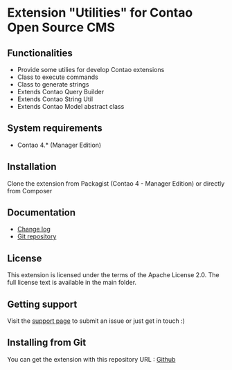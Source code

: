 Extension "Utilities" for Contao Open Source CMS
======================

Functionalities
-------------------
 * Provide some utilies for develop Contao extensions
 * Class to execute commands
 * Class to generate strings
 * Extends Contao Query Builder
 * Extends Contao String Util
 * Extends Contao Model abstract class

System requirements
-------------------

 * Contao 4.* (Manager Edition)

Installation
------------

Clone the extension from Packagist (Contao 4 - Manager Edition) or directly from Composer

Documentation
-------------

 * [Change log][1]
 * [Git repository][2]

License
-------

This extension is licensed under the terms of the Apache License 2.0. The full license text is
available in the main folder.

Getting support
---------------

Visit the [support page][3] to submit an issue or just get in touch :)


Installing from Git
-------------------

You can get the extension with this repository URL : [Github][2]

[1]: CHANGELOG.md
[2]: https://github.com/web-ex-machina/contao-utils
[3]: https://github.com/web-ex-machina/contao-utils/issues